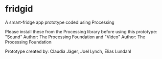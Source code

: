 # fridgid
A smart-fridge app prototype coded using Processing

Please install these from the Processing library before using this prototype: 
"Sound" Author: The Processing Foundation and
"Video" Author: The Processing Foundation

Prototype created by:
Claudia Jäger,
Joel Lynch,
Elias Lundahl
